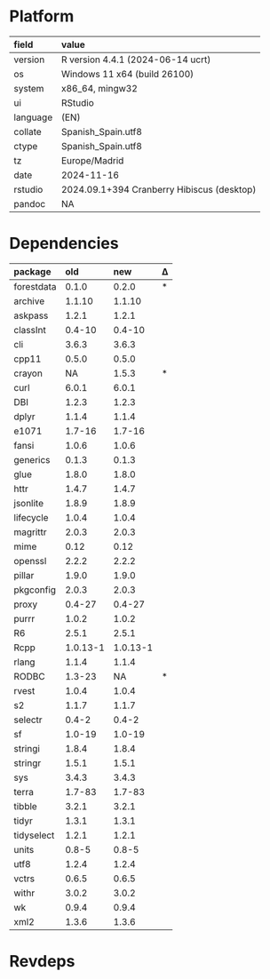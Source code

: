 # Platform

|field    |value                                      |
|:--------|:------------------------------------------|
|version  |R version 4.4.1 (2024-06-14 ucrt)          |
|os       |Windows 11 x64 (build 26100)               |
|system   |x86_64, mingw32                            |
|ui       |RStudio                                    |
|language |(EN)                                       |
|collate  |Spanish_Spain.utf8                         |
|ctype    |Spanish_Spain.utf8                         |
|tz       |Europe/Madrid                              |
|date     |2024-11-16                                 |
|rstudio  |2024.09.1+394 Cranberry Hibiscus (desktop) |
|pandoc   |NA                                         |

# Dependencies

|package    |old      |new      |Δ  |
|:----------|:--------|:--------|:--|
|forestdata |0.1.0    |0.2.0    |*  |
|archive    |1.1.10   |1.1.10   |   |
|askpass    |1.2.1    |1.2.1    |   |
|classInt   |0.4-10   |0.4-10   |   |
|cli        |3.6.3    |3.6.3    |   |
|cpp11      |0.5.0    |0.5.0    |   |
|crayon     |NA       |1.5.3    |*  |
|curl       |6.0.1    |6.0.1    |   |
|DBI        |1.2.3    |1.2.3    |   |
|dplyr      |1.1.4    |1.1.4    |   |
|e1071      |1.7-16   |1.7-16   |   |
|fansi      |1.0.6    |1.0.6    |   |
|generics   |0.1.3    |0.1.3    |   |
|glue       |1.8.0    |1.8.0    |   |
|httr       |1.4.7    |1.4.7    |   |
|jsonlite   |1.8.9    |1.8.9    |   |
|lifecycle  |1.0.4    |1.0.4    |   |
|magrittr   |2.0.3    |2.0.3    |   |
|mime       |0.12     |0.12     |   |
|openssl    |2.2.2    |2.2.2    |   |
|pillar     |1.9.0    |1.9.0    |   |
|pkgconfig  |2.0.3    |2.0.3    |   |
|proxy      |0.4-27   |0.4-27   |   |
|purrr      |1.0.2    |1.0.2    |   |
|R6         |2.5.1    |2.5.1    |   |
|Rcpp       |1.0.13-1 |1.0.13-1 |   |
|rlang      |1.1.4    |1.1.4    |   |
|RODBC      |1.3-23   |NA       |*  |
|rvest      |1.0.4    |1.0.4    |   |
|s2         |1.1.7    |1.1.7    |   |
|selectr    |0.4-2    |0.4-2    |   |
|sf         |1.0-19   |1.0-19   |   |
|stringi    |1.8.4    |1.8.4    |   |
|stringr    |1.5.1    |1.5.1    |   |
|sys        |3.4.3    |3.4.3    |   |
|terra      |1.7-83   |1.7-83   |   |
|tibble     |3.2.1    |3.2.1    |   |
|tidyr      |1.3.1    |1.3.1    |   |
|tidyselect |1.2.1    |1.2.1    |   |
|units      |0.8-5    |0.8-5    |   |
|utf8       |1.2.4    |1.2.4    |   |
|vctrs      |0.6.5    |0.6.5    |   |
|withr      |3.0.2    |3.0.2    |   |
|wk         |0.9.4    |0.9.4    |   |
|xml2       |1.3.6    |1.3.6    |   |

# Revdeps

